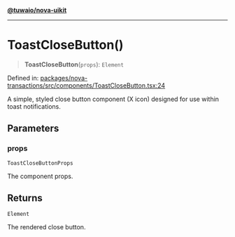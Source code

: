 [**@tuwaio/nova-uikit**](../../../README.md)

***

# ToastCloseButton()

> **ToastCloseButton**(`props`): `Element`

Defined in: [packages/nova-transactions/src/components/ToastCloseButton.tsx:24](https://github.com/TuwaIO/nova-uikit/blob/6dc34b098cacf0ae15cd1e41a47f4525a2a78768/packages/nova-transactions/src/components/ToastCloseButton.tsx#L24)

A simple, styled close button component (X icon) designed for use within toast notifications.

## Parameters

### props

`ToastCloseButtonProps`

The component props.

## Returns

`Element`

The rendered close button.
